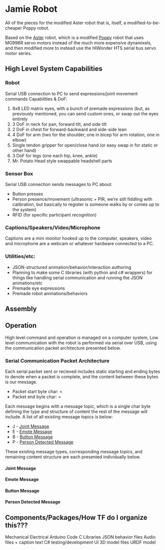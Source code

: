 # Jamie Robot
All of the pieces for the modified Aster robot that is, itself, a modified-to-be-cheaper Poppy robot.

Based on the [Aster](https://www.thingiverse.com/thing:3992150) robot, which is a modified [Poppy](https://www.thingiverse.com/thing:2280067) robot that uses MG996R servo motors instead of the much more expensive dynamixels, and then modified more to instead use the HiWonder HTS serial bus servo motor series.

## High Level System Capabilities

### Robot
Serial USB connection to PC to send expressions/joint movement commands
Capabilities & DoF:
 1. 8x8 LED matrix eyes, with a bunch of premade expressions (but, as previously mentioned, you can send custom ones, or swap out the eyes entirely
 2. 3 DoF in neck for pan, forward tilt, and side tilt
 3. 2 DoF in chest for forward-backward and side-side lean
 4. 4 DoF for arm (two for the shoulder, one in bicep for arm rotation, one in elbow)
 5. Single tendon gripper for open/close hand (or easy swap in for static or other hand)
 6. 3 DoF for legs (one each hip, knee, ankle)
 7. Mr. Potato Head style swappable headshell parts

### Sensor Box
Serial USB connection sends messages to PC about:
 - Button presses
 - Person presence/movement (ultrasonic + PIR, we’re still fiddling with calibration, but basically to register is someone walks by or comes up to the system)
 - RFID (for specific participant recognition)

### Captions/Speakers/Video/Microphone
Captions are a mini monitor hooked up to the computer, speakers, video and microphone are a webcam or whatever hardware connected to a PC.

### Utilities/etc:
 - JSON-structured animation/behavior/interaction authoring
 - Planning to make some C libraries (with python and c# wrappers) for things like handling serial communication and running the JSON animations/etc
 - Premade eye expressions
 - Premade robot animations/behaviors

## Assembly

## Operation
High level command and operation is managed on a computer system, 
Low level communication with the robot is performed via serial over USB, using the communication packet architecture presented below. 

### Serial Communication Packet Architecture
Each serial packet sent or recieved includes static starting and ending bytes to denote when a packet is complete, and the content between these bytes is our message.
 - Packet start byte char: <
 - Packet end byte char: >

Each message begins with a message topic, which is a single char byte defining the type and structure of content the rest of the message will include. A list of all existing message topics is below:
 - J - [Joint Message]()
 - E - [Emote Message]()
 - B - [Button Message]()
 - P - [Person Detected Message]()

These existing message types, corresponding message topics, and remaining content structure are each presented individually below.

#### Joint Message


#### Emote Message


#### Button Message


#### Person Detected Message



## Components/Packages/How TF do I organize this???
Mechanical
Electrical
Arduino Code
C Libraries
JSON behavior files
Audio files + caption text
C# testing/development UI
3D model files
URDF model